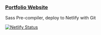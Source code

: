 ### [Portfolio Website](https://jdportfolio.netlify.app/) 
Sass Pre-compiler, deploy to Netlify with Git

[![Netlify Status](https://api.netlify.com/api/v1/badges/fee820e1-ac5e-4d48-aad4-11a666034f11/deploy-status)](https://app.netlify.com/sites/jdportfolio/deploys)
